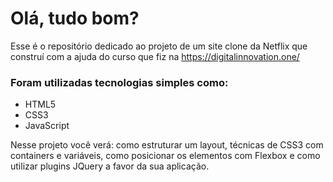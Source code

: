 # Olá, tudo bom?

Esse é o repositório dedicado ao projeto de um site clone da Netflix que construí com a ajuda do curso que fiz na https://digitalinnovation.one/

### Foram utilizadas tecnologias simples como:

* HTML5 
* CSS3
* JavaScript

Nesse projeto você verá: como estruturar um layout, técnicas de CSS3 com containers e variáveis, como posicionar os elementos com Flexbox e como utilizar plugins JQuery a favor da sua aplicação.
